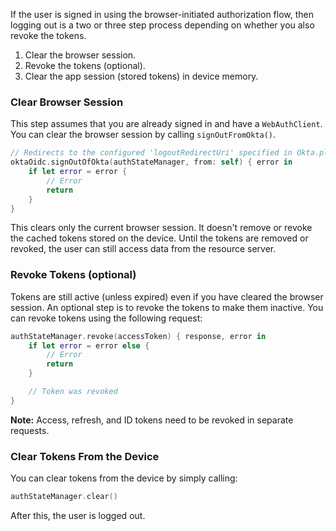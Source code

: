 If the user is signed in using the browser-initiated authorization flow, then logging out is a two or three step process depending on whether you also revoke the tokens.

1. Clear the browser session.
2. Revoke the tokens (optional).
3. Clear the app session (stored tokens) in device memory.

### Clear Browser Session

This step assumes that you are already signed in and have a `WebAuthClient`. You can clear the browser session by calling `signOutFromOkta()`.

```swift
// Redirects to the configured 'logoutRedirectUri' specified in Okta.plist.
oktaOidc.signOutOfOkta(authStateManager, from: self) { error in
    if let error = error {
        // Error
        return
    }
}
```

This clears only the current browser session. It doesn't remove or revoke the cached tokens stored on the device.
Until the tokens are removed or revoked, the user can still access data from the resource server.

### Revoke Tokens (optional)

Tokens are still active (unless expired) even if you have cleared the browser session. An optional step is to revoke the tokens to make them inactive. You can revoke tokens using the following request:

```swift
authStateManager.revoke(accessToken) { response, error in
    if let error = error else {
        // Error
        return
    }

    // Token was revoked
}
```

**Note:** Access, refresh, and ID tokens need to be revoked in separate requests.

### Clear Tokens From the Device

You can clear tokens from the device by simply calling:

```swift
authStateManager.clear()
```

After this, the user is logged out.
